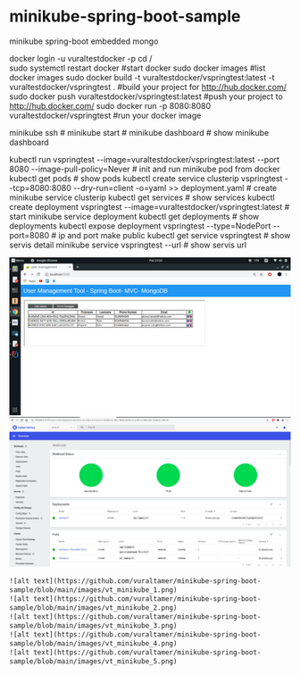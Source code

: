 # minikube-spring-boot-sample
minikube spring-boot embedded mongo

docker login -u vuraltestdocker -p <password> 
cd /<spring-boot-project-path>  
sudo systemctl restart docker                                                                            #start docker
sudo docker images                                                                                       #list docker images
sudo docker build -t vuraltestdocker/vspringtest:latest -t vuraltestdocker/vspringtest .                 #build your project for http://hub.docker.com/
sudo docker push vuraltestdocker/vspringtest:latest                                                      #push your project to http://hub.docker.com/
sudo docker run -p 8080:8080 vuraltestdocker/vspringtest                                                 #run your docker image


minikube ssh                                                                                             # 
minikube start                                                                                           #
minikube dashboard                                                                                       # show minikube dashboard

kubectl run vspringtest --image=vuraltestdocker/vspringtest:latest --port 8080 --image-pull-policy=Never # init and run minikube pod from docker
kubectl get pods                                                                                         # show pods
kubectl create service clusterip vspringtest --tcp=8080:8080 --dry-run=client -o=yaml >> deployment.yaml # create minikube service clusterip
kubectl get services                                                                                     # show services
kubectl create deployment vspringtest --image=vuraltestdocker/vspringtest:latest                         # start minikube service deployment
kubectl get deployments                                                                                  # show deployments
kubectl expose deployment vspringtest --type=NodePort --port=8080                                        # ip and port make public
kubectl get service vspringtest                                                                          # show servis detail
minikube service vspringtest --url                                                                       # show servis url

    
![alt text](https://github.com/vuraltamer/spring-boot-mvc-mongodb-sample/blob/master/screenshots/Screenshot%20from%202019-02-24%2021-23-58.png)
![alt text](https://github.com/vuraltamer/minikube-spring-boot-sample/blob/main/images/vt_minikube_1.png)    
    
    ![alt text](https://github.com/vuraltamer/minikube-spring-boot-sample/blob/main/images/vt_minikube_1.png)
    ![alt text](https://github.com/vuraltamer/minikube-spring-boot-sample/blob/main/images/vt_minikube_2.png)
    ![alt text](https://github.com/vuraltamer/minikube-spring-boot-sample/blob/main/images/vt_minikube_3.png)
    ![alt text](https://github.com/vuraltamer/minikube-spring-boot-sample/blob/main/images/vt_minikube_4.png)
    ![alt text](https://github.com/vuraltamer/minikube-spring-boot-sample/blob/main/images/vt_minikube_5.png)
